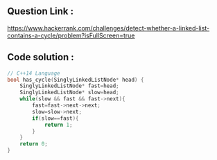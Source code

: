 ## Question Link :

https://www.hackerrank.com/challenges/detect-whether-a-linked-list-contains-a-cycle/problem?isFullScreen=true

## Code solution :

```cpp
// C++14 Language
bool has_cycle(SinglyLinkedListNode* head) {
    SinglyLinkedListNode* fast=head;
    SinglyLinkedListNode* slow=head;
    while(slow && fast && fast->next){
        fast=fast->next->next;
        slow=slow->next;
        if(slow==fast){
            return 1;
        }
    }
    return 0;
}

```